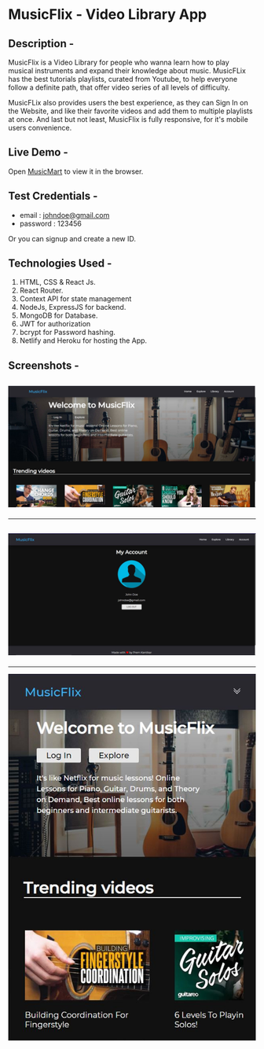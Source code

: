 # MusicFlix - Video Library App

## Description -

MusicFlix is a Video Library for people who wanna learn how to play musical instruments and expand their knowledge about music. MusicFLix has the best tutorials playlists, curated from Youtube, to help everyone follow a definite path, that offer video series of all levels of difficulty.

MusicFLix also provides users the best experience, as they can Sign In on the Website, and like their favorite videos and add them to multiple playlists at once. And last but not least, MusicFlix is fully responsive, for it's mobile users convenience.

## Live Demo -

Open [MusicMart](https://musicflix.netlify.app/) to view it in the browser.

## Test Credentials -

* email : johndoe@gmail.com
* password : 123456

Or you can signup and create a new ID.

## Technologies Used -

1. HTML, CSS & React Js.
2. React Router.
3. Context API for state management
4. NodeJs, ExpressJS for backend.
5. MongoDB for Database.
6. JWT for authorization
7. bcrypt for Password hashing.
8. Netlify and Heroku for hosting the App.

## Screenshots -

![](images/musicflix.JPG)
----
----
![](images/mfa.JPG)
----
----
![](images/musicflixmobil.JPG)
